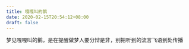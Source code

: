 ```yaml
---
title: 嘎嘎叫的鹅
date: 2020-02-15T20:54:12+08:00
draft: false
---
```


梦见嘎嘎叫的鹅，是在提醒做梦人要分辩是非，别把听到的流言飞语到处传播